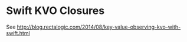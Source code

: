 Swift KVO Closures
==================

See
http://blog.rectalogic.com/2014/08/key-value-observing-kvo-with-swift.html
